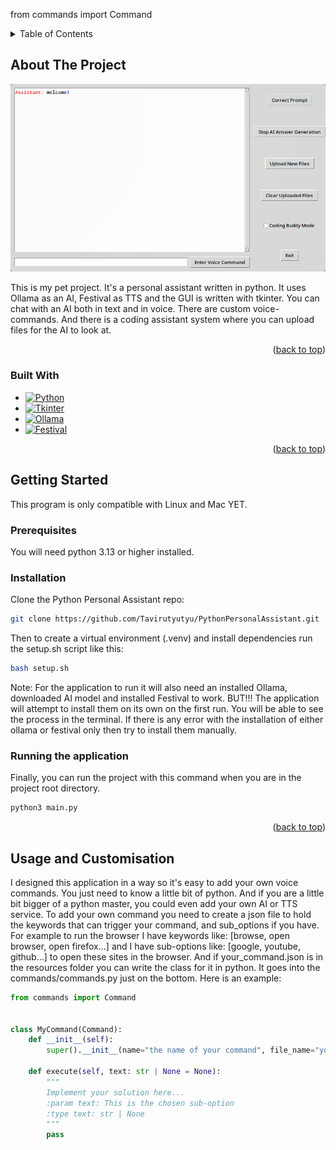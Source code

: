 from commands import Command<a id="readme-top"></a>

<!-- TABLE OF CONTENTS -->
<details>
  <summary>Table of Contents</summary>
  <ol>
    <li>
      <a href="#about-the-project">About The Project</a>
      <ul>
        <li><a href="#built-with">Built With</a></li>
      </ul>
    </li>
    <li>
      <a href="#getting-started">Getting Started</a>
      <ul>
        <li><a href="#prerequisites">Prerequisites</a></li>
        <li><a href="#installation">Installation</a></li>
        <li><a href="#running-the-application">Running the application</a></li>
      </ul>
    </li>
    <li><a href="#usage">Usage</a></li>
    <li><a href="#roadmap">Roadmap</a></li>
    <li><a href="#contributing">Contributing</a></li>
    <li><a href="#license">License</a></li>
    <li><a href="#contact">Contact</a></li>
    <li><a href="#acknowledgments">Acknowledgments</a></li>
  </ol>
</details>


<!-- ABOUT THE PROJECT -->
## About The Project
![Python Personal Assistant Screen Shot][screenshot]

This is my pet project. It's a personal assistant written in python. It uses Ollama as an AI, Festival as TTS and the GUI is written with tkinter. 
You can chat with an AI both in text and in voice. There are custom voice-commands. And there is a coding assistant system where you can upload files for the AI to look at.


<p align="right">(<a href="#readme-top">back to top</a>)</p>



### Built With

* [![Python][python.image]][python-url]
* [![Tkinter][tkinter.image]][tkinter-url]
* [![Ollama][ollama.image]][ollama-url]
* [![Festival][festival.image]][festival-url]

<p align="right">(<a href="#readme-top">back to top</a>)</p>

## Getting Started
This program is only compatible with Linux and Mac YET. 

### Prerequisites
You will need python 3.13 or higher installed.

### Installation

Clone the Python Personal Assistant repo:
```bash
git clone https://github.com/Tavirutyutyu/PythonPersonalAssistant.git
```

Then to create a virtual environment (.venv) and install dependencies run the setup.sh script like this:
```bash
bash setup.sh 
```
Note: For the application to run it will also need an installed Ollama, downloaded AI model and installed Festival to work. 
BUT!!! The application will attempt to install them on its own on the first run. You will be able to see the process in the terminal.
If there is any error with the installation of either ollama or festival only then try to install them manually.

### Running the application
Finally, you can run the project with this command when you are in the project root directory.
```bash
python3 main.py
```
<p align="right">(<a href="#readme-top">back to top</a>)</p>


## Usage and Customisation
I designed this application in a way so it's easy to add your own voice commands. You just need to know a little bit of python. 
And if you are a little bit bigger of a python master, you could even add your own AI or TTS service.
To add your own command you need to create a json file to hold the keywords that can trigger your command, and sub_options if you have.
For example to run the browser I have keywords like: [browse, open browser, open firefox...] and I have sub-options like: [google, youtube, github...] to open these sites in the browser.
And if your_command.json is in the resources folder you can write the class for it in python. It goes into the commands/commands.py just on the bottom. 
Here is an example:

```python
from commands import Command


class MyCommand(Command):
    def __init__(self):
        super().__init__(name="the name of your command", file_name="your_command.json")

    def execute(self, text: str | None = None):
        """
        Implement your solution here...
        :param text: This is the chosen sub-option
        :type text: str | None
        """
        pass
```


<!-- MARKDOWN LINKS & IMAGES -->
<!-- https://www.markdownguide.org/basic-syntax/#reference-style-links -->
[screenshot]: resources/screenshot.png
[python.image]: https://img.shields.io/badge/python-3670A0?style=for-the-badge&logo=python&logoColor=ffdd54
[python-url]: https://www.python.org/
[tkinter.image]: https://img.shields.io/badge/Tkinter-ffcc00?style=for-the-badge
[tkinter-url]: https://docs.python.org/3/library/tkinter.html
[ollama.image]: https://img.shields.io/badge/Ollama-000000?style=for-the-badge&logo=ollama&logoColor=white
[ollama-url]: https://ollama.com/
[festival.image]: https://img.shields.io/badge/Festival_TTS-0a0a23?style=for-the-badge&logo=soundcloud&logoColor=white
[festival-url]: https://www.cstr.ed.ac.uk/projects/festival/